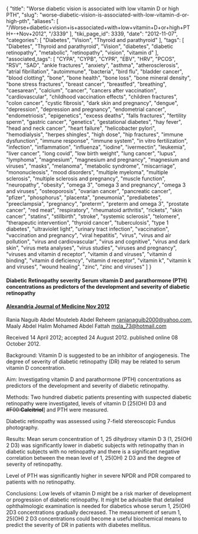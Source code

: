 {
    "title": "Worse diabetic vision is associated with low vitamin D or high PTH",
    "slug": "worse-diabetic-vision-is-associated-with-low-vitamin-d-or-high-pth",
    "aliases": [
        "/Worse+diabetic+vision+is+associated+with+low+vitamin+D+or+high+PTH+-+Nov+2012",
        "/3339"
    ],
    "tiki_page_id": 3339,
    "date": "2012-11-07",
    "categories": [
        "Diabetes",
        "Vision",
        "Thyroid and parathyroid"
    ],
    "tags": [
        "Diabetes",
        "Thyroid and parathyroid",
        "Vision",
        "diabetes",
        "diabetic retinopathy",
        "metabolic",
        "retinopathy",
        "vision",
        "vitamin d"
    ],
    "associated_tags": [
        "CYPA",
        "CYPB",
        "CYPR",
        "EBV",
        "HRV",
        "PCOS",
        "RSV",
        "SAD",
        "ankle fractures",
        "anxiety",
        "asthma",
        "atherosclerosis",
        "atrial fibrillation",
        "autoimmune",
        "bacteria",
        "bird flu",
        "bladder cancer",
        "blood clotting",
        "bone",
        "bone health",
        "bone loss",
        "bone mineral density",
        "bone stress fractures",
        "breast cancer",
        "breastfed",
        "breathing",
        "caesarean",
        "calcium",
        "cancer",
        "cancers after vaccination",
        "cardiovascular",
        "childhood vaccination effects",
        "children fractures",
        "colon cancer",
        "cystic fibrosis",
        "dark skin and pregnancy",
        "dengue",
        "depression",
        "depression and pregnancy",
        "endometrial cancer",
        "endometriosis",
        "epigenetics",
        "excess deaths",
        "falls fractures",
        "fertility sperm",
        "gastric cancer",
        "genetics",
        "gestational diabetes",
        "hay fever",
        "head and neck cancer",
        "heart failure",
        "helicobacter pylori",
        "hemodialysis",
        "herpes shingles",
        "high dose",
        "hip fractures",
        "immune dysfunction",
        "immune response",
        "immune system",
        "in vitro fertilization",
        "infection",
        "inflammation",
        "influenza",
        "iodine",
        "ivermectin",
        "leukemia",
        "liver cancer",
        "long covid",
        "low birth weight",
        "lung cancer",
        "lupus",
        "lymphoma",
        "magnesium",
        "magnesium and pregnancy",
        "magnesium and viruses",
        "masks",
        "melanoma",
        "metabolic syndrome",
        "miscarriage",
        "mononucleosis",
        "mood disorders",
        "multiple myeloma",
        "multiple sclerosis",
        "multiple sclerosis and pregnancy",
        "muscle function",
        "neuropathy",
        "obesity",
        "omega 3",
        "omega 3 and pregnancy",
        "omega 3 and viruses",
        "osteoporosis",
        "ovarian cancer",
        "pancreatic cancer",
        "pfizer",
        "phosphorus",
        "placenta",
        "pneumonia",
        "prediabetes",
        "preeclampsia",
        "pregnancy",
        "preterm",
        "preterm and omega 3",
        "prostate cancer",
        "red meat",
        "respiratory",
        "rheumatoid arthritis",
        "rickets",
        "skin cancer",
        "statins",
        "stillbirth",
        "stroke",
        "systemic sclerosis",
        "telomere",
        "therapeutic intervention",
        "thyroid cancer",
        "tuberculosis",
        "type 1 diabetes",
        "ultraviolet light",
        "urinary tract infection",
        "vaccination",
        "vaccination and pregnancy",
        "viral hepatitis",
        "virus",
        "virus and air pollution",
        "virus and cardiovascular",
        "virus and cognitive",
        "virus and dark skin",
        "virus meta analyses",
        "virus studies",
        "viruses and pregnancy",
        "viruses and vitamin d receptor",
        "vitamin d and viruses",
        "vitamin d binding",
        "vitamin d deficiency",
        "vitamin d receptor",
        "vitamin k",
        "vitamin k and viruses",
        "wound healing",
        "zinc",
        "zinc and viruses"
    ]
}


#### Diabetic Retinopathy severity Serum vitamin D and parathormone (PTH) concentrations as predictors of the development and severity of diabetic retinopathy

#### [Alexandria Journal of Medicine  Nov 2012](http://www.ajme.org/article/S2090-5068(12)00079-6/abstract)

Rania Naguib Abdel Mouteleb Abdel Reheem ranianaguib2000@yahoo.com, Maaly Abdel Halim Mohamed Abdel Fattah mola_73@hotmail.com

Received 14 April 2012; accepted 24 August 2012. published online 08 October 2012. 

Background: Vitamin D is suggested to be an inhibitor of angiogenesis. The degree of severity of diabetic retinopathy (DR) may be related to serum vitamin D concentration.

Aim: Investigating vitamin D and parathormone (PTH) concentrations as predictors of the development and severity of diabetic retinopathy.

Methods: Two hundred diabetic patients presenting with suspected diabetic retinopathy were investigated, levels of vitamin D <span>[25(OH) D3 and ~~#F00:__Calcitriol__~~]</span> and PTH were measured. 

Diabetic retinopathy was assessed using 7-field stereoscopic Fundus photography.

Results: Mean serum concentration of 1, 25 dihydroxy vitamin D 3 (1, 25(OH) 2 D3) was significantly lower in diabetic subjects with retinopathy than in diabetic subjects with no retinopathy and there is a significant negative correlation between the mean level of 1, 25(OH) 2 D3 and the degree of severity of retinopathy. 

Level of PTH was significantly higher in severe NPDR and PDR compared to patients with no retinopathy.

Conclusions: Low levels of vitamin D might be a risk marker of development or progression of diabetic retinopathy. It might be advisable that detailed ophthalmologic examination is needed for diabetics whose serum 1, 25(OH) 2D3 concentrations gradually decreased. The measurement of serum 1, 25(OH) 2 D3 concentrations could become a useful biochemical means to predict the severity of DR in patients with diabetes mellitus.